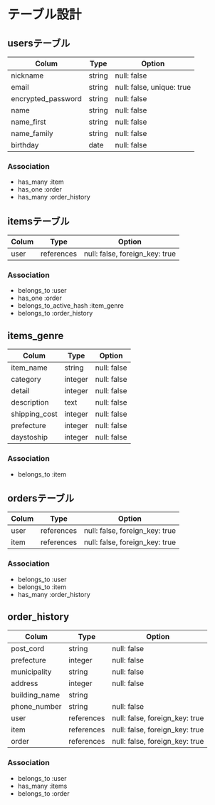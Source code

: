# テーブル設計

## usersテーブル

| Colum              | Type   | Option                    |
| ------------------ | ------ | ------------------------- |
| nickname           | string | null: false               |
| email              | string | null: false, unique: true |
| encrypted_password | string | null: false               |
| name               | string | null: false               |
| name_first         | string | null: false               |
| name_family         | string | null: false               |
| birthday           | date   | null: false               |

### Association
- has_many   :item
- has_one    :order
- has_many   :order_history


## itemsテーブル

| Colum            | Type       | Option                         |
| ---------------- | ---------- | ------------------------------ |
| user             | references | null: false, foreign_key: true |

### Association
- belongs_to :user
- has_one    :order
- belongs_to_active_hash :item_genre
- belongs_to :order_history


## items_genre

| Colum            | Type       | Option                         |
| ---------------- | ---------- | ------------------------------ |
| item_name        | string     | null: false                    |
| category         | integer    | null: false                    |
| detail           | integer    | null: false                    |
| description      | text       | null: false                    |
| shipping_cost    | integer    | null: false                    |
| prefecture       | integer    | null: false                    |
| daystoship       | integer    | null: false                    |

### Association
- belongs_to :item



## ordersテーブル

| Colum           | Type       | Option                         |
| --------------- | ---------- | ------------------------------ |
| user            | references | null: false, foreign_key: true |
| item            | references | null: false, foreign_key: true |

### Association
- belongs_to  :user
- belongs_to  :item
- has_many    :order_history

## order_history

| Colum           | Type       | Option                         |
| --------------- | ---------- | ------------------------------ |
| post_cord       | string     | null: false                    |
| prefecture      | integer    | null: false                    |
| municipality    | string     | null: false                    |
| address         | integer    | null: false                    |
| building_name   | string     |                                |
| phone_number    | string     | null: false                    |
| user            | references | null: false, foreign_key: true |
| item            | references | null: false, foreign_key: true |
| order           | references | null: false, foreign_key: true |

### Association
- belongs_to  :user
- has_many    :items
- belongs_to  :order

